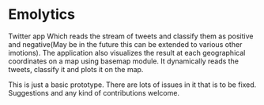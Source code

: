 Emolytics
=========

Twitter app Which reads the stream of tweets and classify them as positive and
negative(May be in the future this can be extended to various other imotions).
The application also visualizes the result at each geographical coordinates on
a map using basemap module. It dynamically reads the tweets, classify it and
plots it on the map.

This is just a basic prototype. There are lots of issues in it that is to be
fixed. Suggestions and any kind of contributions welcome.

